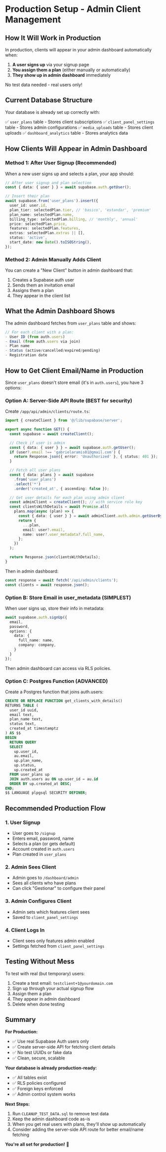 # Production Setup - Admin Client Management

## How It Will Work in Production

In production, clients will appear in your admin dashboard automatically when:

1. **A user signs up** via your signup page
2. **You assign them a plan** (either manually or automatically)
3. **They show up in admin dashboard** immediately

No test data needed - real users only!

## Current Database Structure

Your database is already set up correctly with:

✅ `user_plans` table - Stores client subscriptions
✅ `client_panel_settings` table - Stores admin configurations
✅ `media_uploads` table - Stores client uploads
✅ `dashboard_analytics` table - Stores analytics data

## How Clients Will Appear in Admin Dashboard

### Method 1: After User Signup (Recommended)

When a new user signs up and selects a plan, your app should:

```typescript
// After user signup and plan selection
const { data: { user } } = await supabase.auth.getUser();

// Insert their plan
await supabase.from('user_plans').insert({
  user_id: user.id,
  plan_tier: selectedPlan.tier, // 'basico', 'estandar', 'premium'
  plan_name: selectedPlan.name,
  billing_type: selectedPlan.billing, // 'monthly', 'annual'
  price: selectedPlan.price,
  features: selectedPlan.features,
  extras: selectedPlan.extras || [],
  status: 'active',
  start_date: new Date().toISOString(),
});
```

### Method 2: Admin Manually Adds Client

You can create a "New Client" button in admin dashboard that:

1. Creates a Supabase auth user
2. Sends them an invitation email
3. Assigns them a plan
4. They appear in the client list

## What the Admin Dashboard Shows

The admin dashboard fetches from `user_plans` table and shows:

```typescript
// For each client with a plan:
- User ID (from auth.users)
- Email (from auth.users via join)
- Plan name
- Status (active/cancelled/expired/pending)
- Registration date
```

## How to Get Client Email/Name in Production

Since `user_plans` doesn't store email (it's in `auth.users`), you have 3 options:

### Option A: Server-Side API Route (BEST for security)

Create `/app/api/admin/clients/route.ts`:

```typescript
import { createClient } from '@/lib/supabase/server';

export async function GET() {
  const supabase = await createClient();

  // Check if user is admin
  const { data: { user } } = await supabase.auth.getUser();
  if (user?.email !== 'gabrielaramis01@gmail.com') {
    return Response.json({ error: 'Unauthorized' }, { status: 401 });
  }

  // Fetch all user plans
  const { data: plans } = await supabase
    .from('user_plans')
    .select('*')
    .order('created_at', { ascending: false });

  // Get user details for each plan using admin client
  const adminClient = createClient(); // with service role key
  const clientsWithDetails = await Promise.all(
    plans.map(async (plan) => {
      const { data: { user } } = await adminClient.auth.admin.getUserById(plan.user_id);
      return {
        ...plan,
        email: user?.email,
        name: user?.user_metadata?.full_name,
      };
    })
  );

  return Response.json(clientsWithDetails);
}
```

Then in admin dashboard:
```typescript
const response = await fetch('/api/admin/clients');
const clients = await response.json();
```

### Option B: Store Email in user_metadata (SIMPLEST)

When user signs up, store their info in metadata:

```typescript
await supabase.auth.signUp({
  email,
  password,
  options: {
    data: {
      full_name: name,
      company: company,
    }
  }
});
```

Then admin dashboard can access via RLS policies.

### Option C: Postgres Function (ADVANCED)

Create a Postgres function that joins auth.users:

```sql
CREATE OR REPLACE FUNCTION get_clients_with_details()
RETURNS TABLE (
  user_id uuid,
  email text,
  plan_name text,
  status text,
  created_at timestamptz
) AS $$
BEGIN
  RETURN QUERY
  SELECT
    up.user_id,
    au.email,
    up.plan_name,
    up.status,
    up.created_at
  FROM user_plans up
  JOIN auth.users au ON up.user_id = au.id
  ORDER BY up.created_at DESC;
END;
$$ LANGUAGE plpgsql SECURITY DEFINER;
```

## Recommended Production Flow

### 1. User Signup
- User goes to `/signup`
- Enters email, password, name
- Selects a plan (or gets default)
- Account created in `auth.users`
- Plan created in `user_plans`

### 2. Admin Sees Client
- Admin goes to `/dashboard/admin`
- Sees all clients who have plans
- Can click "Gestionar" to configure their panel

### 3. Admin Configures Client
- Admin sets which features client sees
- Saved to `client_panel_settings`

### 4. Client Logs In
- Client sees only features admin enabled
- Settings fetched from `client_panel_settings`

## Testing Without Mess

To test with real (but temporary) users:

1. Create a test email: `testclient+1@yourdomain.com`
2. Sign up through your actual signup flow
3. Assign them a plan
4. They appear in admin dashboard
5. Delete when done testing

## Summary

**For Production:**
- ✅ Use real Supabase Auth users only
- ✅ Create server-side API for fetching client details
- ✅ No test UUIDs or fake data
- ✅ Clean, secure, scalable

**Your database is already production-ready:**
- ✅ All tables exist
- ✅ RLS policies configured
- ✅ Foreign keys enforced
- ✅ Admin control system works

**Next Steps:**
1. Run `CLEANUP_TEST_DATA.sql` to remove test data
2. Keep the admin dashboard code as-is
3. When you get real users with plans, they'll show up automatically
4. Consider adding the server-side API route for better email/name fetching

**You're all set for production!** 🚀
